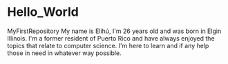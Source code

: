 # Hello_World
MyFirstRepository
My name is Elihú, I'm 26 years old and was born in Elgin Illinois. I'm a former resident of Puerto Rico and have always enjoyed the topics that relate to computer science. I'm here to learn and if any help those in need in whatever way possible.
